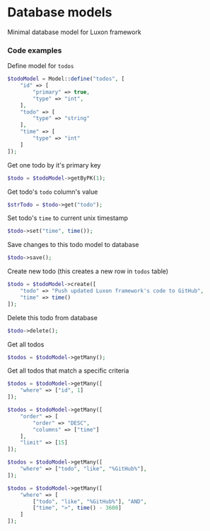 # Database models
Minimal database model for Luxon framework

### Code examples

Define model for `todos`
```php
$todoModel = Model::define("todos", [
    "id" => [
        "primary" => true,
        "type" => "int",
    ],
    "todo" => [
        "type" => "string"
    ],
    "time" => [
        "type" => "int"
    ]
]);
```

Get one todo by it's primary key
```php
$todo = $todoModel->getByPK(1);
```

Get todo's `todo` column's value
```php
$strTodo = $todo->get("todo");
```

Set todo's `time` to current unix timestamp
```php
$todo->set("time", time());
```

Save changes to this todo model to database
```php
$todo->save();
```

Create new todo (this creates a new row in `todos` table)
```php
$todo = $todoModel->create([
    "todo" => "Push updated Luxon framework's code to GitHub",
    "time" => time()
]);
```

Delete this todo from database
```php
$todo->delete();
```

Get all todos
```php
$todos = $todoModel->getMany();
```

Get all todos that match a specific criteria
```php
$todos = $todoModel->getMany([
    "where" => ["id", 1]
]);
```
```php
$todos = $todoModel->getMany([
    "order" => [
        "order" => "DESC",
        "columns" => ["time"]
    ],
    "limit" => [15]
]);
```
```php
$todos = $todoModel->getMany([
    "where" => ["todo", "like", "%GitHub%"],
]);
```
```php
$todos = $todoModel->getMany([
    "where" => [
        ["todo", "like", "%GitHub%"], "AND",
        ["time", ">", time() - 3600]
    ]
]);
```